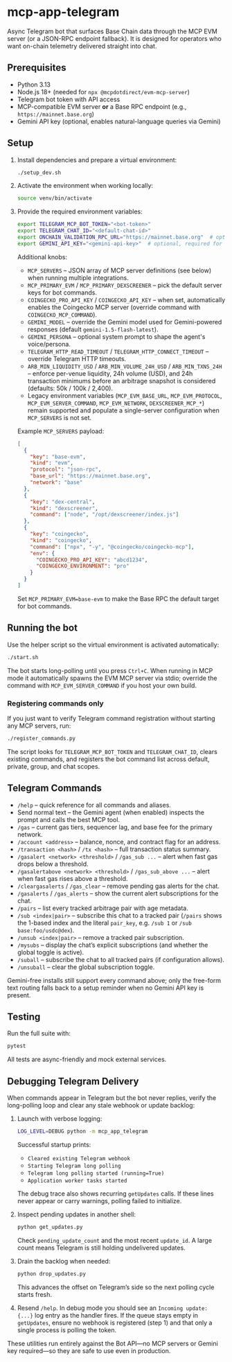 # mcp-app-telegram

Async Telegram bot that surfaces Base Chain data through the MCP EVM server (or a JSON-RPC endpoint fallback). It is designed for operators who want on-chain telemetry delivered straight into chat.

## Prerequisites

- Python 3.13
- Node.js 18+ (needed for `npx @mcpdotdirect/evm-mcp-server`)
- Telegram bot token with API access
- MCP-compatible EVM server **or** a Base RPC endpoint (e.g., `https://mainnet.base.org`)
- Gemini API key (optional, enables natural-language queries via Gemini)

## Setup

1. Install dependencies and prepare a virtual environment:
   ```bash
   ./setup_dev.sh
   ```
2. Activate the environment when working locally:
   ```bash
   source venv/bin/activate
   ```
3. Provide the required environment variables:
   ```bash
   export TELEGRAM_MCP_BOT_TOKEN="<bot-token>"
   export TELEGRAM_CHAT_ID="<default-chat-id>"
   export ONCHAIN_VALIDATION_RPC_URL="https://mainnet.base.org"  # optional JSON-RPC fallback
   export GEMINI_API_KEY="<gemini-api-key>"  # optional, required for natural-language queries
   ```
   Additional knobs:
   - `MCP_SERVERS` – JSON array of MCP server definitions (see below) when running multiple integrations.
   - `MCP_PRIMARY_EVM` / `MCP_PRIMARY_DEXSCREENER` – pick the default server keys for bot commands.
   - `COINGECKO_PRO_API_KEY` / `COINGECKO_API_KEY` – when set, automatically enables the Coingecko MCP server (override command with `COINGECKO_MCP_COMMAND`).
   - `GEMINI_MODEL` – override the Gemini model used for Gemini-powered responses (default `gemini-1.5-flash-latest`).
   - `GEMINI_PERSONA` – optional system prompt to shape the agent's voice/persona.
   - `TELEGRAM_HTTP_READ_TIMEOUT` / `TELEGRAM_HTTP_CONNECT_TIMEOUT` – override Telegram HTTP timeouts.
   - `ARB_MIN_LIQUIDITY_USD` / `ARB_MIN_VOLUME_24H_USD` / `ARB_MIN_TXNS_24H` – enforce per-venue liquidity, 24h volume (USD), and 24h transaction minimums before an arbitrage snapshot is considered (defaults: 50k / 100k / 2,400).
   - Legacy environment variables (`MCP_EVM_BASE_URL`, `MCP_EVM_PROTOCOL`, `MCP_EVM_SERVER_COMMAND`, `MCP_EVM_NETWORK`, `DEXSCREENER_MCP_*`) remain supported and populate a single-server configuration when `MCP_SERVERS` is not set.

   Example `MCP_SERVERS` payload:
   ```json
   [
     {
       "key": "base-evm",
       "kind": "evm",
       "protocol": "json-rpc",
       "base_url": "https://mainnet.base.org",
       "network": "base"
     },
     {
       "key": "dex-central",
       "kind": "dexscreener",
       "command": ["node", "/opt/dexscreener/index.js"]
     },
     {
       "key": "coingecko",
       "kind": "coingecko",
       "command": ["npx", "-y", "@coingecko/coingecko-mcp"],
       "env": {
         "COINGECKO_PRO_API_KEY": "abcd1234",
         "COINGECKO_ENVIRONMENT": "pro"
       }
     }
   ]
   ```
   Set `MCP_PRIMARY_EVM=base-evm` to make the Base RPC the default target for bot commands.

## Running the bot

Use the helper script so the virtual environment is activated automatically:
```bash
./start.sh
```
The bot starts long-polling until you press `Ctrl+C`. When running in MCP mode it automatically spawns the EVM MCP server via stdio; override the command with `MCP_EVM_SERVER_COMMAND` if you host your own build.

### Registering commands only

If you just want to verify Telegram command registration without starting any MCP servers, run:
```bash
./register_commands.py
```
The script looks for `TELEGRAM_MCP_BOT_TOKEN` and `TELEGRAM_CHAT_ID`, clears existing commands, and registers the bot command list across default, private, group, and chat scopes.

## Telegram Commands

- `/help` – quick reference for all commands and aliases.
- Send normal text – the Gemini agent (when enabled) inspects the prompt and calls the best MCP tool.
- `/gas` – current gas tiers, sequencer lag, and base fee for the primary network.
- `/account <address>` – balance, nonce, and contract flag for an address.
- `/transaction <hash>` / `/tx <hash>` – full transaction status summary.
- `/gasalert <network> <threshold>` / `/gas_sub ...` – alert when fast gas drops below a threshold.
- `/gasalertabove <network> <threshold>` / `/gas_sub_above ...` – alert when fast gas rises above a threshold.
- `/cleargasalerts` / `/gas_clear` – remove pending gas alerts for the chat.
- `/gasalerts` / `/gas_alerts` – show the current alert subscriptions for the chat.
- `/pairs` – list every tracked arbitrage pair with age metadata.
- `/sub <index|pair>` – subscribe this chat to a tracked pair (`/pairs` shows the 1-based index and the literal `pair_key`, e.g. `/sub 1` or `/sub base:foo/usdc@dex`).
- `/unsub <index|pair>` – remove a tracked pair subscription.
- `/mysubs` – display the chat’s explicit subscriptions (and whether the global toggle is active).
- `/suball` – subscribe the chat to all tracked pairs (if configuration allows).
- `/unsuball` – clear the global subscription toggle.

Gemini-free installs still support every command above; only the free-form text routing falls back to a setup reminder when no Gemini API key is present.

## Testing

Run the full suite with:
```bash
pytest
```
All tests are async-friendly and mock external services.

## Debugging Telegram Delivery

When commands appear in Telegram but the bot never replies, verify the long-polling loop and clear any stale webhook or update backlog:

1. Launch with verbose logging:
   ```bash
   LOG_LEVEL=DEBUG python -m mcp_app_telegram
   ```
   Successful startup prints:
   - `Cleared existing Telegram webhook`
   - `Starting Telegram long polling`
   - `Telegram long polling started (running=True)`
   - `Application worker tasks started`

   The debug trace also shows recurring `getUpdates` calls. If these lines never appear or carry warnings, polling failed to initialize.

2. Inspect pending updates in another shell:
   ```bash
   python get_updates.py
   ```
   Check `pending_update_count` and the most recent `update_id`. A large count means Telegram is still holding undelivered updates.

3. Drain the backlog when needed:
   ```bash
   python drop_updates.py
   ```
   This advances the offset on Telegram’s side so the next polling cycle starts fresh.

4. Resend `/help`. In debug mode you should see an `Incoming update: {...}` log entry as the handler fires. If the queue stays empty in `getUpdates`, ensure no webhook is registered (step 1) and that only a single process is polling the token.

These utilities run entirely against the Bot API—no MCP servers or Gemini key required—so they are safe to use even in production.
